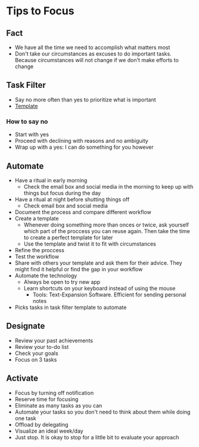 # Tips to Focus
## Fact
* We have all the time we need to accomplish what matters most
* Don't take our circumstances as excuses to do important tasks. Because circumstances will not change if we don't make efforts to change
## Task Filter
* Say no more often than yes to prioritize what is important
* [Template](https://github.com/khuyentran1401/focus-tips/blob/master/F2F-Freedom-Compass-Task-Filter.pdf)
### How to say no
* Start with yes
* Proceed with declining with reasons and no ambiguity
* Wrap up with a yes: I can do something for you however
## Automate
* Have a ritual in early morning
  * Check the email box and social media in the morning to keep up with things but focus during the day
* Have a ritual at night before shutting things off
  * Check email box and social media
* Document the process and compare different workflow
* Create a template
  * Whenever doing something more than onces or twice, ask yourself which part of the proccess you can reuse again. Then take the time to create a perfect template for later
  * Use the template and twist it to fit with circumstances
* Refine the proccess
* Test the workflow
* Share with others your template and ask them for their advice. They might find it helpful or find the gap in your workflow
* Automate the technology
  * Always be open to try new app
  * Learn shortcuts on your keyboard instead of using the mouse
    * Tools: Text-Expansion Software. Efficient for sending personal notes
* Picks tasks in task filter template to automate

## Designate
* Review your past achievements
* Review your to-do list
* Check your goals
* Focus on 3 tasks

## Activate
* Focus by turning off notification
* Reserve time for focusing
* Eliminate as many tasks as you can
* Automate your tasks so you don't need to think about them while doing one task
* Offload by delegating
* Visualize an ideal week/day
* Just stop. It is okay to stop for a little bit to evaluate your approach
